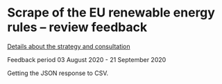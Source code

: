 
# Scrape of the EU renewable energy rules – review feedback

[Details about the strategy and consultation](https://ec.europa.eu/info/law/better-regulation/have-your-say/initiatives/12553-EU-renewable-energy-rules-review)

Feedback period 03 August 2020 - 21 September 2020

Getting the JSON response to CSV.
